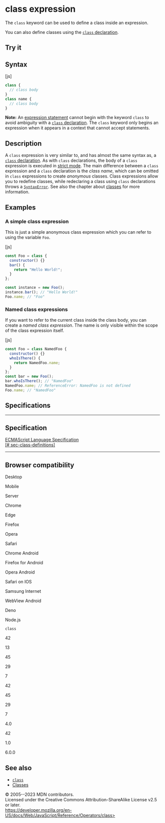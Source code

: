 class expression
================

 
The `class` keyword can be used to define a class inside an expression.

You can also define classes using the [`class`
declaration](../statements/class).


 
Try it 
------

 



 
Syntax
------

 
 
 
[js]


```js
class {
  // class body
}
class name {
  // class body
}
```


 
**Note:** An [expression statement](../statements/expression_statement)
cannot begin with the keyword `class` to avoid ambiguity with a [`class`
declaration](../statements/class). The `class` keyword only begins an
expression when it appears in a context that cannot accept statements.




 
Description
-----------

 
A `class` expression is very similar to, and has almost the same syntax
as, a [`class` declaration](../statements/class). As with `class`
declarations, the body of a `class` expression is executed in [strict
mode](../strict_mode). The main difference between a `class` expression
and a `class` declaration is the *class name*, which can be omitted in
`class` expressions to create *anonymous* classes. Class expressions
allow you to redefine classes, while redeclaring a class using `class`
declarations throws a [`SyntaxError`](../global_objects/syntaxerror).
See also the chapter about [classes](../classes) for more information.



 
Examples
--------


 
### A simple class expression 

 
This is just a simple anonymous class expression which you can refer to
using the variable `Foo`.

 
 
[js]


```js
const Foo = class {
  constructor() {}
  bar() {
    return "Hello World!";
  }
};

const instance = new Foo();
instance.bar(); // "Hello World!"
Foo.name; // "Foo"
```




 
### Named class expressions 

 
If you want to refer to the current class inside the class body, you can
create a *named class expression*. The name is only visible within the
scope of the class expression itself.

 
 
[js]


```js
const Foo = class NamedFoo {
  constructor() {}
  whoIsThere() {
    return NamedFoo.name;
  }
};
const bar = new Foo();
bar.whoIsThere(); // "NamedFoo"
NamedFoo.name; // ReferenceError: NamedFoo is not defined
Foo.name; // "NamedFoo"
```




Specifications
--------------

 
  -----------------------------------------------------------------------------------------------------------------------------------------
  Specification
  -----------------------------------------------------------------------------------------------------------------------------------------
  [ECMAScript Language Specification\
  [\#
  sec-class-definitions]](https://tc39.es/ecma262/multipage/ecmascript-language-functions-and-classes.html#sec-class-definitions)

  -----------------------------------------------------------------------------------------------------------------------------------------


Browser compatibility 
---------------------

 


Desktop

Mobile

Server

Chrome

Edge

Firefox

Opera

Safari

Chrome Android

Firefox for Android

Opera Android

Safari on IOS

Samsung Internet

WebView Android

Deno

Node.js

`class`

42

13

45

29

7

42

45

29

7

4.0

42

1.0

6.0.0

 
See also 
--------

 
-   [`class`](../statements/class)
-   [Classes](../classes)



 
© 2005--2023 MDN contributors.\
Licensed under the Creative Commons Attribution-ShareAlike License v2.5
or later.\
https://developer.mozilla.org/en-US/docs/Web/JavaScript/Reference/Operators/class>

